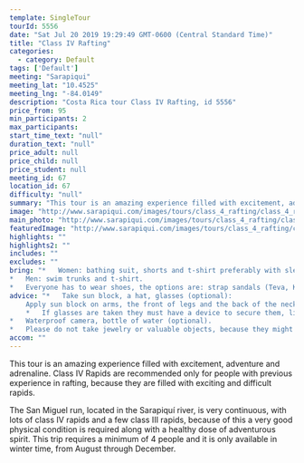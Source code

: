 ```yaml
---
template: SingleTour
tourId: 5556
date: "Sat Jul 20 2019 19:29:49 GMT-0600 (Central Standard Time)"
title: "Class IV Rafting"
categories: 
  - category: Default
tags: ['Default']
meeting: "Sarapiqui"
meeting_lat: "10.4525"
meeting_lng: "-84.0149"
description: "Costa Rica tour Class IV Rafting, id 5556"
price_from: 95
min_participants: 2
max_participants: 
start_time_text: "null"
duration_text: "null"
price_adult: null
price_child: null
price_student: null
meeting_id: 67
location_id: 67
difficulty: "null"
summary: "This tour is an amazing experience filled with excitement, adventure and adrenaline. Class IV Rapids are recommended only for people with previous experience in rafting, because they are filled with exciting and difficult rapids."
image: "http://www.sarapiqui.com/images/tours/class_4_rafting/class_4_rafting_sarapiqui_1.png"
main_photo: "http://www.sarapiqui.com/images/tours/class_4_rafting/class_4_rafting_sarapiqui_1.png"
featuredImage: "http://www.sarapiqui.com/images/tours/class_4_rafting/class_4_rafting_sarapiqui_1.png"
highlights: ""
highlights2: ""
includes: ""
excludes: ""
bring: "*   Women: bathing suit, shorts and t-shirt preferably with sleeves to protect them from the sun.
*   Men: swim trunks and t-shirt.
*   Everyone has to wear shoes, the options are: strap sandals (Teva, Keen); water shoes or tennis shoes (NEVER flip flops or sandals without a back)."
advice: "*   Take sun block, a hat, glasses (optional):
    Apply sun block on arms, the front of legs and the back of the neck moderately.  Don not apply sun block on the back of legs because when in contact with water it will become very slippery and will increase the chances of falling out of the raft; nor on the forehead because when in contact with water it may drip onto eyes causing irritation.*   If wanted, you may bring a hat to wear under the helmet.
    *   If glasses are taken they must have a device to secure them, like a strap.
*   Waterproof camera, bottle of water (optional).
*   Please do not take jewelry or valuable objects, because they might get lost in the river."
accom: ""
---
```

This tour is an amazing experience filled with excitement, adventure and adrenaline. Class IV Rapids are recommended only for people with previous experience in rafting, because they are filled with exciting and difficult rapids.

The San Miguel run, located in the Sarapiquí river, is very continuous, with lots of class IV rapids and a few class III rapids, because of this a very good physical condition is required along with a healthy dose of adventurous spirit. This trip requires a minimum of 4 people and it is only available in winter time, from August through December.